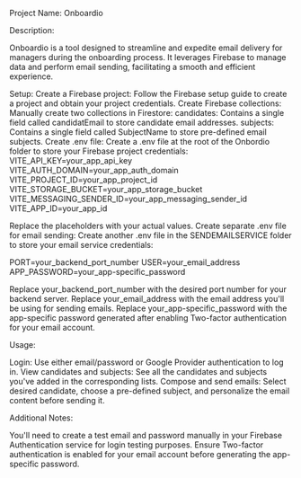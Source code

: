 Project Name: Onboardio

Description:

Onboardio is a tool designed to streamline and expedite email delivery for managers during the onboarding process. 
It leverages Firebase to manage data and perform email sending, facilitating a smooth and efficient experience.

Setup:
Create a Firebase project: Follow the Firebase setup guide to create a project and obtain your project credentials.
Create Firebase collections: Manually create two collections in Firestore:
candidates: Contains a single field called candidatEmail to store candidate email addresses.
subjects: Contains a single field called SubjectName to store pre-defined email subjects.
Create .env file: 
Create a .env file at the root of the Onbordio folder to store your Firebase project credentials:
VITE_API_KEY=your_app_api_key
VITE_AUTH_DOMAIN=your_app_auth_domain
VITE_PROJECT_ID=your_app_project_id
VITE_STORAGE_BUCKET=your_app_storage_bucket
VITE_MESSAGING_SENDER_ID=your_app_messaging_sender_id
VITE_APP_ID=your_app_id

Replace the placeholders with your actual values.
Create separate .env file for email sending: 
Create another .env file in the SENDEMAILSERVICE folder to store your email service credentials:

PORT=your_backend_port_number
USER=your_email_address
APP_PASSWORD=your_app-specific_password

Replace your_backend_port_number with the desired port number for your backend server.
Replace your_email_address with the email address you'll be using for sending emails.
Replace your_app-specific_password with the app-specific password generated after enabling Two-factor authentication for your email account.

Usage:

Login: Use either email/password or Google Provider authentication to log in.
View candidates and subjects: See all the candidates and subjects you've added in the corresponding lists.
Compose and send emails: Select desired candidate, choose a pre-defined subject, and personalize the email content before sending it.

Additional Notes:

You'll need to create a test email and password manually in your Firebase Authentication service for login testing purposes.
Ensure Two-factor authentication is enabled for your email account before generating the app-specific password.

